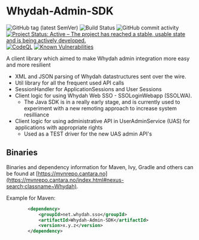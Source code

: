 Whydah-Admin-SDK
===============

![GitHub tag (latest SemVer)](https://img.shields.io/github/v/tag/Cantara/Whydah-Admin-SDK) ![Build Status](https://jenkins.cantara.no/buildStatus/icon?job=Whydah-Admin-SDK) ![GitHub commit activity](https://img.shields.io/github/commit-activity/y/Cantara/Whydah-Admin-SDK) [![Project Status: Active – The project has reached a stable, usable state and is being actively developed.](http://www.repostatus.org/badges/latest/active.svg)](http://www.repostatus.org/#active) [![CodeQL](https://github.com/Cantara/Whydah-Admin-SDK/actions/workflows/codeql-analysis.yml/badge.svg)](https://github.com/Cantara/Whydah-Admin-SDK/actions/workflows/codeql-analysis.yml) [![Known Vulnerabilities](https://snyk.io/test/github/Cantara/Whydah-Admin-SDK/badge.svg)](https://snyk.io/test/github/Cantara/Whydah-Admin-SDK)



A client library which aimed to make Whydah admin integration more easy and more resilient

 * XML and JSON parsing of Whydah datastructures sent over the wire.
 * Util library for all the frequent used API calls
 * SessionHandler for ApplicationSessions and User Sessions
 * Client logic for using Whydah Web SSO - SSOLoginWebapp (SSOLWA).
   * The Java SDK is in a really early stage, and is currently used to experiment with a new remoting approach to increase system resilliance
* Client logic for using administrative API in UserAdminService (UAS) for applications with appropriate rights
    * Used as a TEST driver for the new UAS admin API's


## Binaries

Binaries and dependency information for Maven, Ivy, Gradle and others can be found at [https://mvnrepo.cantara.no](https://mvnrepo.cantara.no/index.html#nexus-search;classname~Whydah).

Example for Maven:

```xml
        <dependency>
            <groupId>net.whydah.sso</groupId>
            <artifactId>Whydah-Admin-SDK</artifactId>
            <version>x.y.z</version>
        </dependency>
```


